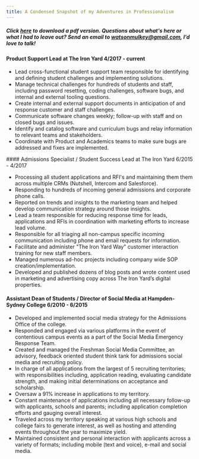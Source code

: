 ```yaml
---
title: A Condensed Snapshot of my Adventures in Professionalism 
---
```

##### Click [here](https://www.visualcv.com/watson-mulkey) to download a pdf version. Questions about what's here or what I had to leave out? Send an email to watsonmulkey@gmail.com, I'd love to talk!

#### Product Support Lead at The Iron Yard                                     4/2017 -  current
<ul>
<li>Lead cross-functional student support team responsible for identifying and defining student challenges and implementing solutions.</li>
<li>Manage technical challenges for hundreds of students and staff, including password resetting, coding challenges, software bugs, and internal and external tooling questions.</li>
<li>Create internal and external support documents in anticipation of and response customer and staff challenges.</li> 
<li>Communicate software changes weekly; follow-up  with staff and on closed bugs and issues.</li>
<li>Identify and catalog software and curriculum bugs and relay information to relevant teams and stakeholders.</li>
<li>Coordinate with Product and Academics teams to make sure bugs are addressed and fixes are implemented.</li> 
</ul>
#### Admissions Specialist / Student Success Lead at The Iron Yard             6/2015 - 4/2017

<ul>
<li>Processing all student applications and RFI's and maintaining them them across multiple CRMs (Nutshell, Intercom and Salesforce).</li> 
<li>Responding to hundreds of incoming general admissions and corporate phone calls.</li> 
<li>Reported on trends and insights to the marketing team and helped develop communication strategy around those insights.</li> 
<li>Lead a team responsible for reducing response time for leads, applications and RFIs in coordination with marketing efforts to increase lead volume.</li>
<li>Responsible for all triaging all non-campus specific incoming communication including phone and email requests for information.</li>
<li>Facilitate and administer "The Iron Yard Way" customer interaction training for new staff members.</li>
<li>Managed numerous ad-hoc projects including company wide SOP creation/implementation.</li> 
<li>Developed and published dozens of blog posts and wrote content used in marketing and advertising copy across The Iron Yard’s digital properties.</li>  
</ul>

#### Assistant Dean of Students / Director of Social Media at Hampden-Sydney College                     6/2010 - 6/2015

<ul>
<li>Developed and implemented social media strategy for the Admissions Office of the college.</li>
<li>Responded and engaged via various platforms in the event of contentious campus events as a part of the Social Media Emergency Response Team.</li>
<li>Created and managed the Freshman Social Media Committee, an advisory, feedback oriented student think tank for admissions social media and recruiting policy.</li>
<li>In charge of all applications from the largest of 5 recruiting territories; with responsibilities including, application reading, evaluating candidate strength, and making initial determinations on acceptance and scholarship.</li>
<li>Oversaw a 91% increase in applications to my territory.</li> 
<li>Constant maintenance of applications including all necessary follow-up with applicants, schools and parents; including application completion efforts and gauging overall interest.</li>
<li>Traveled across my territory speaking at various high schools and college fairs to generate interest, as well as hosting and attending events throughout the year to maximize yield.</li>
<li>Maintained consistent and personal interaction with applicants across a variety of formats; including mobile (text and voice), e-mail and social media.</li>

